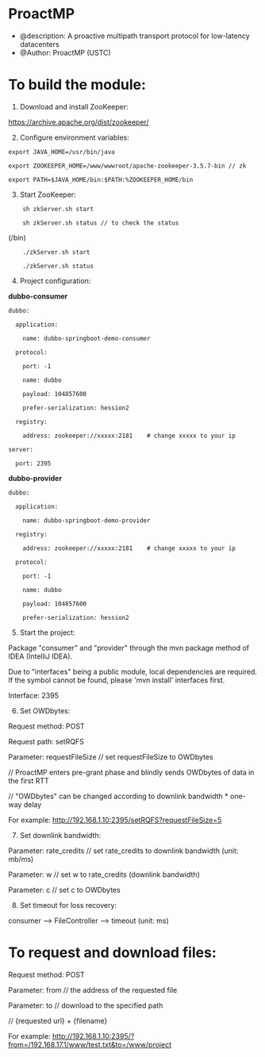 # ProactMP
 * @description: A proactive multipath transport protocol for low-latency datacenters
 * @Author: ProactMP (USTC)

# To build the module:
1. Download and install ZooKeeper:

https://archive.apache.org/dist/zookeeper/


2. Configure environment variables:
```
export JAVA_HOME=/usr/bin/java

export ZOOKEEPER_HOME=/www/wwwroot/apache-zookeeper-3.5.7-bin // zk

export PATH=$JAVA_HOME/bin:$PATH:%ZOOKEEPER_HOME/bin
```

3. Start ZooKeeper:
```
    sh zkServer.sh start

    sh zkServer.sh status // to check the status
```
(/bin)
```
    ./zkServer.sh start

    ./zkServer.sh status
```

4. Project configuration:

**dubbo-consumer**

```
dubbo:

  application:

    name: dubbo-springboot-demo-consumer

  protocol:

    port: -1

    name: dubbo

    payload: 104857600

    prefer-serialization: hession2

  registry:

    address: zookeeper://xxxxx:2181    # change xxxxx to your ip

server:

  port: 2395
```

**dubbo-provider**

```
dubbo:

  application:

    name: dubbo-springboot-demo-provider

  registry:

    address: zookeeper://xxxxx:2181    # change xxxxx to your ip

  protocol:

    port: -1

    name: dubbo

    payload: 104857600

    prefer-serialization: hession2
```


5. Start the project:

Package "consumer" and "provider" through the mvn package method of IDEA (IntelliJ IDEA).

Due to "interfaces" being a public module, local dependencies are required. If the symbol cannot be found, please 'mvn install' interfaces first.

Interface: 2395


6. Set OWDbytes:

Request method: POST

Request path: setRQFS

Parameter: requestFileSize    // set requestFileSize to OWDbytes

// ProactMP enters pre-grant phase and blindly sends OWDbytes of data in the first RTT

// "OWDbytes" can be changed according to downlink bandwidth * one-way delay

For example: http://192.168.1.10:2395/setRQFS?requestFileSize=5


7. Set downlink bandwidth:

Parameter: rate_credits    // set rate_credits to downlink bandwidth (unit: mb/ms)

Parameter: w    // set w to rate_credits (downlink bandwidth)

Parameter: c    // set c to OWDbytes


8. Set timeout for loss recovery:

consumer --> FileController --> timeout (unit: ms)


# To request and download files:
Request method: POST

Parameter: from    // the address of the requested file

Parameter: to    // download to the specified path

// {requested url} + {filename}

For example: http://192.168.1.10:2395/?from=/192.168.17.1/www/test.txt&to=/www/project

